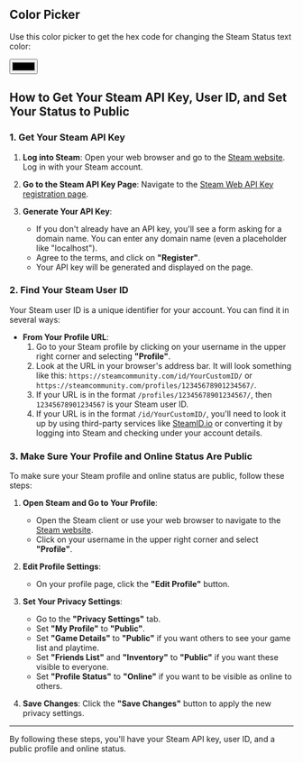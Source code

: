 ## Color Picker

Use this color picker to get the hex code for changing the Steam Status text color:

<input type="color" onchange="document.getElementById('color').innerText = 'Hex code: ' + this.value;">  <span id="color"></span>

## How to Get Your Steam API Key, User ID, and Set Your Status to Public

### 1. Get Your Steam API Key

1. **Log into Steam**: Open your web browser and go to the [Steam website](https://store.steampowered.com/). Log in with your Steam account.
   
2. **Go to the Steam API Key Page**: Navigate to the [Steam Web API Key registration page](https://steamcommunity.com/dev/apikey).

3. **Generate Your API Key**:
   - If you don't already have an API key, you'll see a form asking for a domain name. You can enter any domain name (even a placeholder like "localhost").
   - Agree to the terms, and click on **"Register"**.
   - Your API key will be generated and displayed on the page.

### 2. Find Your Steam User ID

Your Steam user ID is a unique identifier for your account. You can find it in several ways:

- **From Your Profile URL**:
  1. Go to your Steam profile by clicking on your username in the upper right corner and selecting **"Profile"**.
  2. Look at the URL in your browser's address bar. It will look something like this: `https://steamcommunity.com/id/YourCustomID/` or `https://steamcommunity.com/profiles/12345678901234567/`.
  3. If your URL is in the format `/profiles/12345678901234567/`, then `12345678901234567` is your Steam user ID.
  4. If your URL is in the format `/id/YourCustomID/`, you'll need to look it up by using third-party services like [SteamID.io](https://steamid.io/) or converting it by logging into Steam and checking under your account details.

### 3. Make Sure Your Profile and Online Status Are Public

To make sure your Steam profile and online status are public, follow these steps:

1. **Open Steam and Go to Your Profile**:
   - Open the Steam client or use your web browser to navigate to the [Steam website](https://store.steampowered.com/).
   - Click on your username in the upper right corner and select **"Profile"**.

2. **Edit Profile Settings**:
   - On your profile page, click the **"Edit Profile"** button.

3. **Set Your Privacy Settings**:
   - Go to the **"Privacy Settings"** tab.
   - Set **"My Profile"** to **"Public"**.
   - Set **"Game Details"** to **"Public"** if you want others to see your game list and playtime.
   - Set **"Friends List"** and **"Inventory"** to **"Public"** if you want these visible to everyone.
   - Set **"Profile Status"** to **"Online"** if you want to be visible as online to others.

4. **Save Changes**: Click the **"Save Changes"** button to apply the new privacy settings.

---

By following these steps, you'll have your Steam API key, user ID, and a public profile and online status.
